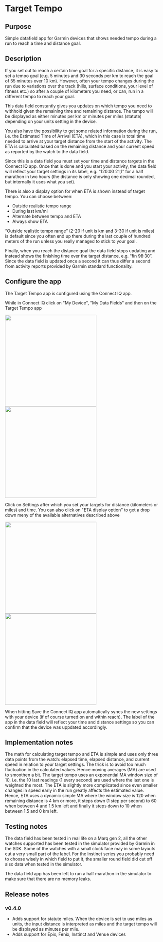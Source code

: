 # Target Tempo
## Purpose
Simple datafield app for Garmin devices that shows needed tempo during a run to reach a time and distance goal.
## Description
If you set out to reach a certain time goal for a specific distance, it is easy to set a tempo goal (e.g. 5 minutes and 30 seconds per km to reach the goal of 55 minutes over 10 km). However, often your tempo changes during the run due to variations over the track (hills, surface conditions, your level of fitness etc.) so after a couple of kilometers you need, or can, run in a different tempo to reach your goal.

This data field constantly gives you updates on which tempo you need to withhold given the remaining time and remaining distance. The tempo will be displayed as either minutes per km or minutes per miles (statute) depending on your units setting in the device.

You also have the possibility to get some related information during the run, i.e. the Estimated Time of Arrival (ETA), which in this case is total time needed to arrive at your target distance from the start of the activity. The ETA is calculated based on the remaining distance and your current speed as reported by the watch to the data field.

Since this is a data field you must set your time and distance targets in the Connect IQ app. Once that is done and you start your activity, the data field will reflect your target settings in its label, e.g. “120:00 21,1” for a half marathon in two hours (the distance is only showing one decimal rounded, but internally it uses what you set).

There is also a display option for when ETA is shown instead of target tempo. You can choose between:
- Outside realistic tempo range
- During last km/mi
- Alternate between tempo and ETA
- Always show ETA

“Outside realistic tempo range” (2-20 if unit is km and 3-30 if unit is miles) is default since you often end up there during the last couple of hundred meters of the run unless you really managed to stick to your goal.

Finally, when you reach the distance goal the data field stops updating and instead shows the finishing time over the target distance, e.g. “fin 98:30”. Since the data field is updated once a second it can thus differ a second from activity reports provided by Garmin standard functionality.
## Configure the app
The Target Tempo app is configured using the Connect IQ app.

While in Connect IQ click on "My Device", "My Data Fields" and then on the Target Tempo app

<img src="images/Screenshot_20231208_094218_Connect_IQ.jpg" width="300"> <img src="images/Screenshot_20231208_094525_Connect_IQ.jpg" width="300">

Click on Settings after which you set your targets for distance (kilometers or miles) and time. You can also click on "ETA display option" to get a drop down meny of the available alternatives described above

<img src="images/Screenshot_20231208_094005_Connect_IQ.jpg" width="300"> <img src="images/Screenshot_20231208_094041_Connect_IQ.jpg" width="300">

When hitting Save the Connect IQ app automatically syncs the new settings with your device (if of course turned on and within reach). The label of the app in the data field will reflect your time and distance settings so you can confirm that the device was uppdated accordingly.

## Implementation notes
The math for calculating target tempo and ETA is simple and uses only three data points from the watch: elapsed time, elapsed distance, and current speed in relation to your target settings. The trick is to avoid too much fluctuation in the calculated values. Hence moving averages (MA) are used to smoothen a bit. The target tempo uses an exponential MA window size of 10, i.e. the 10 last readings (1 every second) are used where the last one is weighted the most. The ETA is slightly more complicated since even smaller changes in speed early in the run greatly affects the estimated value. Hence, ETA uses a dynamic simple MA where the window size is 120 when remaining distance is 4 km or more, it steps down (1 step per second) to 60 when between 4 and 1.5 km left and finally it steps down to 10 when between 1.5 and 0 km left.

## Testing notes
The data field has been tested in real life on a Marq gen 2, all the other watches supported has been tested in the simulator provided by Garmin in the SDK. Some of the watches with a small clock face may in some layouts cut a very small part of the label. For the Instinct series you probably need to choose wisely in which field to put it, the smaller round field did cut off also data when tested in the simulator. 

The data field app has been left to run a half marathon in the simulator to make sure that there are no memory leaks.
## Release notes
### v0.4.0
- Adds support for statute miles. When the device is set to use miles as units, the input distance is interpreted as miles and the target tempo will be displayed as minutes per mile.
- Adds support for Epix, Fenix, Instinct and Venue devices
